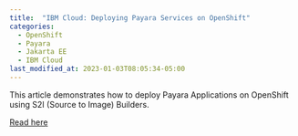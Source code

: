```yaml
---
title:  "IBM Cloud: Deploying Payara Services on OpenShift"
categories: 
  - OpenShift
  - Payara
  - Jakarta EE
  - IBM Cloud
last_modified_at: 2023-01-03T08:05:34-05:00
---
```


This article demonstrates how to deploy Payara Applications on OpenShift using S2I (Source to Image) Builders.

[Read here](https://dzone.com/articles/ibm-cloud-deploying-payara-services-on-openshift)